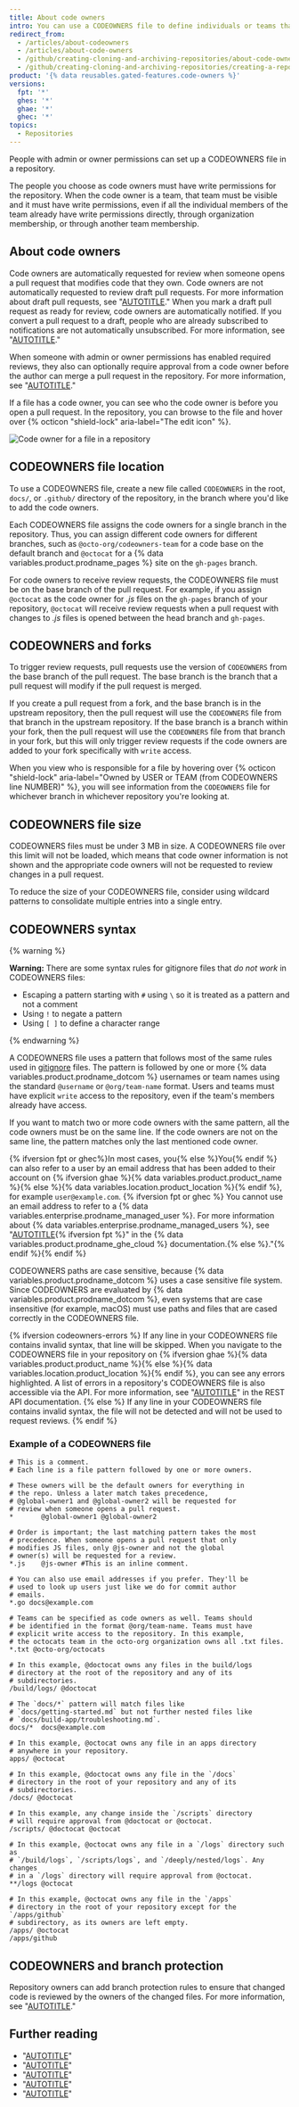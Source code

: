```yaml
---
title: About code owners
intro: You can use a CODEOWNERS file to define individuals or teams that are responsible for code in a repository.
redirect_from:
  - /articles/about-codeowners
  - /articles/about-code-owners
  - /github/creating-cloning-and-archiving-repositories/about-code-owners
  - /github/creating-cloning-and-archiving-repositories/creating-a-repository-on-github/about-code-owners
product: '{% data reusables.gated-features.code-owners %}'
versions:
  fpt: '*'
  ghes: '*'
  ghae: '*'
  ghec: '*'
topics:
  - Repositories
---
```

People with admin or owner permissions can set up a CODEOWNERS file in a repository.

The people you choose as code owners must have write permissions for the repository. When the code owner is a team, that team must be visible and it must have write permissions, even if all the individual members of the team already have write permissions directly, through organization membership, or through another team membership.

## About code owners

Code owners are automatically requested for review when someone opens a pull request that modifies code that they own. Code owners are not automatically requested to review draft pull requests. For more information about draft pull requests, see "[AUTOTITLE](/pull-requests/collaborating-with-pull-requests/proposing-changes-to-your-work-with-pull-requests/about-pull-requests#draft-pull-requests)." When you mark a draft pull request as ready for review, code owners are automatically notified. If you convert a pull request to a draft, people who are already subscribed to notifications are not automatically unsubscribed. For more information, see "[AUTOTITLE](/pull-requests/collaborating-with-pull-requests/proposing-changes-to-your-work-with-pull-requests/changing-the-stage-of-a-pull-request)."

When someone with admin or owner permissions has enabled required reviews, they also can optionally require approval from a code owner before the author can merge a pull request in the repository. For more information, see "[AUTOTITLE](/repositories/configuring-branches-and-merges-in-your-repository/defining-the-mergeability-of-pull-requests/about-protected-branches#require-pull-request-reviews-before-merging)."

If a file has a code owner, you can see who the code owner is before you open a pull request. In the repository, you can browse to the file and hover over {% octicon "shield-lock" aria-label="The edit icon" %}.

![Code owner for a file in a repository](/assets/images/help/repository/code-owner-for-a-file.png)

## CODEOWNERS file location

To use a CODEOWNERS file, create a new file called `CODEOWNERS` in the root, `docs/`, or `.github/` directory of the repository, in the branch where you'd like to add the code owners.

Each CODEOWNERS file assigns the code owners for a single branch in the repository. Thus, you can assign different code owners for different branches, such as `@octo-org/codeowners-team` for a code base on the default branch and `@octocat` for a {% data variables.product.prodname_pages %} site on the `gh-pages` branch.

For code owners to receive review requests, the CODEOWNERS file must be on the base branch of the pull request. For example, if you assign `@octocat` as the code owner for *.js* files on the `gh-pages` branch of your repository, `@octocat` will receive review requests when a pull request with changes to *.js* files is opened between the head branch and `gh-pages`.

## CODEOWNERS and forks

To trigger review requests, pull requests use the version of `CODEOWNERS` from the base branch of the pull request. The base branch is the branch that a pull request will modify if the pull request is merged.

If you create a pull request from a fork, and the base branch is in the upstream repository, then the pull request will use the `CODEOWNERS` file from that branch in the upstream repository. If the base branch is a branch within your fork, then the pull request will use the `CODEOWNERS` file from that branch in your fork, but this will only trigger review requests if the code owners are added to your fork specifically with `write` access.

When you view who is responsible for a file by hovering over {% octicon "shield-lock" aria-label="Owned by USER or TEAM (from CODEOWNERS line NUMBER)" %}, you will see information from the `CODEOWNERS` file for whichever branch in whichever repository you're looking at.

## CODEOWNERS file size

CODEOWNERS files must be under 3 MB in size. A CODEOWNERS file over this limit will not be loaded, which means that code owner information is not shown and the appropriate code owners will not be requested to review changes in a pull request.

To reduce the size of your CODEOWNERS file, consider using wildcard patterns to consolidate multiple entries into a single entry.

## CODEOWNERS syntax

{% warning %}

**Warning:** There are some syntax rules for gitignore files that *do not work* in CODEOWNERS files:
- Escaping a pattern starting with `#` using `\` so it is treated as a pattern and not a comment
- Using `!` to negate a pattern
- Using `[ ]` to define a character range

{% endwarning %}

A CODEOWNERS file uses a pattern that follows most of the same rules used in [gitignore](https://git-scm.com/docs/gitignore#_pattern_format) files. The pattern is followed by one or more {% data variables.product.prodname_dotcom %} usernames or team names using the standard `@username` or `@org/team-name` format. Users and teams must have explicit `write` access to the repository, even if the team's members already have access.

If you want to match two or more code owners with the same pattern, all the code owners must be on the same line. If the code owners are not on the same line, the pattern matches only the last mentioned code owner.

{% ifversion fpt or ghec%}In most cases, you{% else %}You{% endif %} can also refer to a user by an email address that has been added to their account on {% ifversion ghae %}{% data variables.product.product_name %}{% else %}{% data variables.location.product_location %}{% endif %}, for example `user@example.com`. {% ifversion fpt or ghec %} You cannot use an email address to refer to a {% data variables.enterprise.prodname_managed_user %}. For more information about {% data variables.enterprise.prodname_managed_users %}, see "[AUTOTITLE](/enterprise-cloud@latest/admin/identity-and-access-management/using-enterprise-managed-users-for-iam/about-enterprise-managed-users){% ifversion fpt %}" in the {% data variables.product.prodname_ghe_cloud %} documentation.{% else %}."{% endif %}{% endif %}

CODEOWNERS paths are case sensitive, because {% data variables.product.prodname_dotcom %} uses a case sensitive file system. Since CODEOWNERS are evaluated by {% data variables.product.prodname_dotcom %}, even systems that are case insensitive (for example, macOS) must use paths and files that are cased correctly in the CODEOWNERS file.

{% ifversion codeowners-errors %}
If any line in your CODEOWNERS file contains invalid syntax, that line will be skipped. When you navigate to the CODEOWNERS file in your repository on {% ifversion ghae %}{% data variables.product.product_name %}{% else %}{% data variables.location.product_location %}{% endif %}, you can see any errors highlighted. A list of errors in a repository's CODEOWNERS file is also accessible via the API. For more information, see "[AUTOTITLE](/rest/repos#list-codeowners-errors)" in the REST API documentation.
{% else %}
If any line in your CODEOWNERS file contains invalid syntax, the file will not be detected and will not be used to request reviews.
{% endif %}

### Example of a CODEOWNERS file
```
# This is a comment.
# Each line is a file pattern followed by one or more owners.

# These owners will be the default owners for everything in
# the repo. Unless a later match takes precedence,
# @global-owner1 and @global-owner2 will be requested for
# review when someone opens a pull request.
*       @global-owner1 @global-owner2

# Order is important; the last matching pattern takes the most
# precedence. When someone opens a pull request that only
# modifies JS files, only @js-owner and not the global
# owner(s) will be requested for a review.
*.js    @js-owner #This is an inline comment.

# You can also use email addresses if you prefer. They'll be
# used to look up users just like we do for commit author
# emails.
*.go docs@example.com

# Teams can be specified as code owners as well. Teams should
# be identified in the format @org/team-name. Teams must have
# explicit write access to the repository. In this example,
# the octocats team in the octo-org organization owns all .txt files.
*.txt @octo-org/octocats

# In this example, @doctocat owns any files in the build/logs
# directory at the root of the repository and any of its
# subdirectories.
/build/logs/ @doctocat

# The `docs/*` pattern will match files like
# `docs/getting-started.md` but not further nested files like
# `docs/build-app/troubleshooting.md`.
docs/*  docs@example.com

# In this example, @octocat owns any file in an apps directory
# anywhere in your repository.
apps/ @octocat

# In this example, @doctocat owns any file in the `/docs`
# directory in the root of your repository and any of its
# subdirectories.
/docs/ @doctocat

# In this example, any change inside the `/scripts` directory
# will require approval from @doctocat or @octocat.
/scripts/ @doctocat @octocat

# In this example, @octocat owns any file in a `/logs` directory such as
# `/build/logs`, `/scripts/logs`, and `/deeply/nested/logs`. Any changes
# in a `/logs` directory will require approval from @octocat.
**/logs @octocat

# In this example, @octocat owns any file in the `/apps`
# directory in the root of your repository except for the `/apps/github`
# subdirectory, as its owners are left empty.
/apps/ @octocat
/apps/github
```

## CODEOWNERS and branch protection
Repository owners can add branch protection rules to ensure that changed code is reviewed by the owners of the changed files. For more information, see "[AUTOTITLE](/repositories/configuring-branches-and-merges-in-your-repository/defining-the-mergeability-of-pull-requests/about-protected-branches)."

## Further reading

- "[AUTOTITLE](/repositories/working-with-files/managing-files/creating-new-files)"
- "[AUTOTITLE](/account-and-profile/setting-up-and-managing-your-personal-account-on-github/managing-access-to-your-personal-repositories/inviting-collaborators-to-a-personal-repository)"
- "[AUTOTITLE](/organizations/managing-user-access-to-your-organizations-repositories/managing-an-individuals-access-to-an-organization-repository)"
- "[AUTOTITLE](/organizations/managing-user-access-to-your-organizations-repositories/managing-team-access-to-an-organization-repository)"
- "[AUTOTITLE](/pull-requests/collaborating-with-pull-requests/reviewing-changes-in-pull-requests/viewing-a-pull-request-review)"
